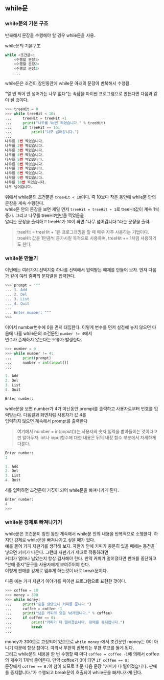 ## while문

### while문의 기본 구조

반복해서 문장을 수행해야 할 경우 while문을 사용.  

while문의 기본구조  

```python
while <조건문>:
    <수행할 문장1>
    <수행할 문장2>
    <수행할 문장3>
    ...
```

while문은 조건이 참인동안에 while문 아래의 문장이 반복해서 수행됨.  

"열 번 찍어 안 넘어가는 나무 없다"는 속담을 파이썬 프로그램으로 만든다면 다음과 같이 될 것이다.  

```python
>>> treeHit = 0
>>> while treeHit < 10:
...     treeHit = treeHit +1
...     print("나무를 %d번 찍었습니다." % treeHit)
...     if treeHit == 10:
...         print("나무 넘어갑니다.")
...
나무를 1번 찍었습니다.
나무를 2번 찍었습니다.
나무를 3번 찍었습니다.
나무를 4번 찍었습니다.
나무를 5번 찍었습니다.
나무를 6번 찍었습니다.
나무를 7번 찍었습니다.
나무를 8번 찍었습니다.
나무를 9번 찍었습니다.
나무를 10번 찍었습니다.
나무 넘어갑니다.
```

위에서 while문의 조건문은 ```treeHit < 10```이다. 즉 10보다 작은 동안에 while문 안의 문장을 계속 수행한다.  
while문 안의 문장을 보면 제일 먼저 ```treeHit = treeHit + 1```로 treeHit값이 계속 1씩 증가. 그리고 나무를  treeHit번만큼 찍었음을  
알리는 문장을 출력하고 treeHit가 10이 되면 "나무 넘어갑니다."라는 문장을 출력.  

> treeHit = treeHit + 1은 프로그래밍을 할 때 매우 자주 사용하는 기법이다. treeHit 값을 1만큼씩 증가시킬 목적으로 사용하며,
> treeHit += 1처럼 사용하기도 한다.


### while문 만들기

이번에는 여러가지 선택지중 하나를 선택해서 입력받는 예제를 만들어 보자. 먼저 다음과 같이 여러 줄짜리 문자열을 입력한다.

```python
>>> prompt = """
... 1. Add
... 2. Del
... 3. List
... 4. Quit
...
... Enter number: """
>>>
```

이어서 number변수에 0을 먼저 대입한다. 이렇게 변수를 먼저 설정해 놓지 않으면 다음에 나올 while문의 조건문인 ```number != 4```에서  
변수가 존재하지 않는다는 오류가 발생한다.  

```python
>>> number = 0
>>> while number != 4:
...     print(prompt)
...     number = int(input())
...

1. Add
2. Del
3. List
4. Quit

Enter number:
```

while문을 보면 number가 4가 아닌동안 prompt를 출력하고 사용자로부터 번호를 입력받는다. 다음결과 화면처럼 사용자가 값 4를  
입력하지 않으면 계속해서 prompt를 출력한다

> 여기에서 number = int(input())는 사용자의 숫자 입력을 받아들이는 것이라고만 알아두자. int나 input함수에 대한 내용은
> 뒤의 내장 함수 부분에서 자세하게 다룬다.

```python
Enter number:
1

1. Add
2. Del
3. List
4. Quit
```

4를 입력하면 조건문이 거짓이 되어 while문을 빠져나가게 된다.  
```python
Enter number:
4
>>>
```

### while문 강제로 빠져나가기

while문은 조건문이 참인 동안 계속해서 while문 안의 내용을 반복적으로 소행한다. 하지만 강제로 while문을 빠져나가고 싶을 때가 있다.  
예를 들어 커피 자판기를 생각해 보자. 자판기 안에 커피가 충분히 있을 때에는 동전을 넣으면 커피가 나온다. 그런데 자판기가 제대로 작동하려면  
커피가 얼마나 남았는지 항상 검사해야 한다. 만약 커피가 떨어졌다면 판매를 중단하고 "판매 중지"문구를 사용자에게 보여주어야 한다.  
이렇게 판매를 강제로 멈추게 하는것이 바로 break문이다.  

다음 예는 커피 자판기 이야기를 파이썬 프로그램으로 표현한 것이다.  

```python
>>> coffee = 10
>>> money = 300
>>> while money:
...     print("돈을 받았으니 커피를 줍니다.")
...     coffee = coffee -1
...     print("남은 커피의 양은 %d개입니다." % coffee)
...     if coffee == 0:
...         print("커피가 다 떨어졌습니다. 판매를 중지합니다.")
...         break
...
```

money가 300으로 고정되어 있으므로 ```while money:```에서 조건문인 money는 0이 아니기 때문에 항상 참이다. 따라서 무한히 반복되는 무한 루프를 돌게 된다.  
그리고 while문의 내용을 한 번 수행할 때 마다 ```coffee = coffee -1```에 의해서 coffee의 개수가 1개씩 줄어든다. 만약 coffee가 0이 되면 ```if coffee == 0:```  
문장에서 ```coffee == 0:```이 참이 되므로 if 문 다음 문장 "커피가 다 떨어졌습니다. 판매를 중지합니다."가 수행되고 break문이 호출되어 while문을 빠져나가게 된다.  

